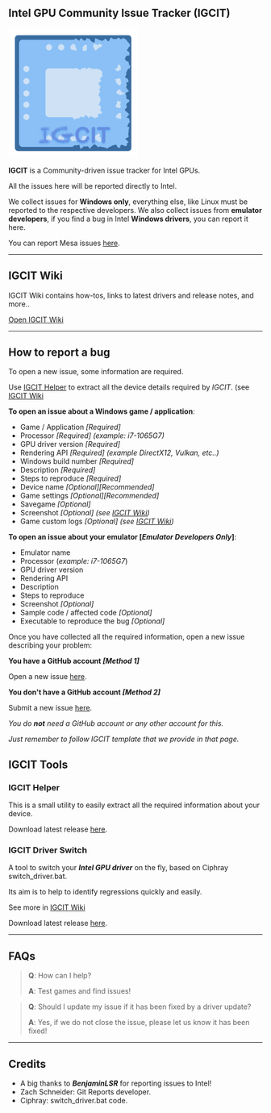 ## Intel GPU Community Issue Tracker (IGCIT)

![](img/IGCIT-logo-256.png)

**IGCIT** is a Community-driven issue tracker for Intel GPUs.

All the issues here will be reported directly to Intel.

We collect issues for **Windows only**, everything else, like Linux must be reported to the respective developers.
We also collect issues from **emulator developers**, if you find a bug in Intel **Windows drivers**, you can report it here.

You can report Mesa issues [here](https://gitlab.freedesktop.org/mesa/mesa).

---


## IGCIT Wiki

IGCIT Wiki contains how-tos, links to latest drivers and release notes, and more..

[Open IGCIT Wiki](https://github.com/IGCIT/Intel-GPU-Community-Issue-Tracker-IGCIT/wiki)

---

## How to report a bug

To open a new issue, some information are required.

Use [IGCIT Helper](https://github.com/IGCIT/Intel-GPU-Community-Issue-Tracker-IGCIT/releases) to extract all the device details required by _IGCIT_. (see [IGCIT Wiki](https://github.com/IGCIT/Intel-GPU-Community-Issue-Tracker-IGCIT/wiki/IGCIT-Helper)

**To open an issue about a Windows game / application**:

* Game / Application _[Required]_
* Processor _[Required] (example: i7-1065G7)_
* GPU driver version _[Required]_
* Rendering API _[Required] (example DirectX12, Vulkan, etc..)_
* Windows build number _[Required]_
* Description _[Required]_
* Steps to reproduce _[Required]_
* Device name _[Optional][Recommended]_
* Game settings _[Optional][Recommended]_
* Savegame _[Optional]_
* Screenshot _[Optional] (see [IGCIT Wiki](https://github.com/IGCIT/Intel-GPU-Community-Issue-Tracker-IGCIT/wiki/How-to-take-in-game-screenshots))_
* Game custom logs _[Optional] (see [IGCIT Wiki](https://github.com/IGCIT/Intel-GPU-Community-Issue-Tracker-IGCIT/wiki/Where-to-find-game-custom-logs))_

**To open an issue about your emulator [_Emulator Developers Only_]**:

* Emulator name
* Processor (_example: i7-1065G7_)
* GPU driver version
* Rendering API
* Description
* Steps to reproduce
* Screenshot _[Optional]_
* Sample code / affected code _[Optional]_
* Executable to reproduce the bug _[Optional]_

Once you have collected all the required information, open a new issue describing your problem:

**You have a GitHub account _[Method 1]_**

 Open a new issue [here](https://github.com/IGCIT/Intel-GPU-Community-Issue-Tracker-IGCIT/issues).
 
 **You don't have a GitHub account _[Method 2]_**
 
 Submit a new issue [here](https://gitreports.com/issue/IGCIT/Intel-GPU-Community-Issue-Tracker-IGCIT).
 
 _You do **not** need a GitHub account or any other account for this._
 
 _Just remember to follow IGCIT template that we provide in that page._


## IGCIT Tools


### IGCIT Helper

This is a small utility to easily extract all the required information about your device.

Download latest release [here](https://github.com/IGCIT/Intel-GPU-Community-Issue-Tracker-IGCIT/releases/latest).

### IGCIT Driver Switch

A tool to switch your _**Intel GPU driver**_ on the fly, based on Ciphray switch_driver.bat.

Its aim is to help to identify regressions quickly and easily.

See more in [IGCIT Wiki](https://github.com/IGCIT/Intel-GPU-Community-Issue-Tracker-IGCIT/wiki)

Download latest release [here](https://github.com/IGCIT/Intel-GPU-Community-Issue-Tracker-IGCIT/releases/latest).

---

## FAQs

> **Q**: How can I help?
>
> **A**: Test games and find issues!

> **Q**: Should I update my issue if it has been fixed by a driver update?
>
> **A**: Yes, if we do not close the issue, please let us know it has been fixed!

---


## Credits

* A big thanks to _**BenjaminLSR**_ for reporting issues to Intel!
* Zach Schneider: Git Reports developer.
* Ciphray: switch_driver.bat code.
